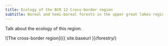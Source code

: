 ```yaml
---
title: Ecology of the BCR 12 Cross-border region
subtitle: Boreal and hemi-boreal forests in the upper great lakes region
---
```


Talk about the ecology of this region. 


![The cross-border region]({{ site.baseurl }}/forestry/)
